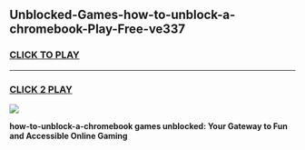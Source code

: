
## Unblocked-Games-how-to-unblock-a-chromebook-Play-Free-ve337
<h3>
<a href="https://premium76.site?title=how-to-unblock-a-chromebook&ref=18A1">CLICK TO PLAY</a></h3>
<hr>

<h3>
<a href="https://premium76.site?title=how-to-unblock-a-chromebook&ref=18A1">CLICK 2 PLAY</a>
  
</h3>

<a href="https://premium76.site?title=how-to-unblock-a-chromebook&ref=18A1"><img src="https://clearcache.store/games.png"></a>


**how-to-unblock-a-chromebook games unblocked: Your Gateway to Fun and Accessible Online Gaming**
